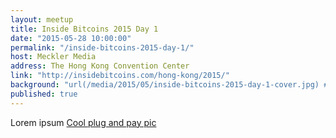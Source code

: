 ```yaml
---
layout: meetup
title: Inside Bitcoins 2015 Day 1
date: "2015-05-28 10:00:00"
permalink: "/inside-bitcoins-2015-day-1/"
host: Meckler Media
address: The Hong Kong Convention Center
link: "http://insidebitcoins.com/hong-kong/2015/"
background: "url(/media/2015/05/inside-bitcoins-2015-day-1-cover.jpg) #FF0000"
published: true
---
```


Lorem ipsum [Cool plug and pay pic](/media/2015/05/plug_and_pay.jpg)
